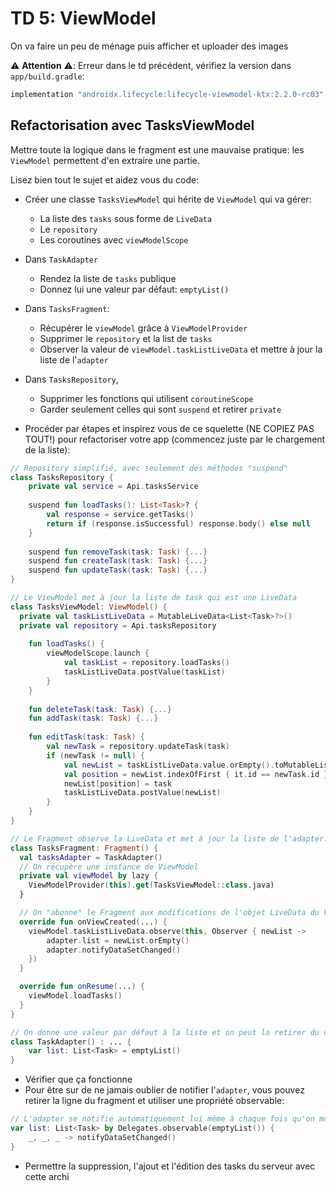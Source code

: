 # TD 5: ViewModel

On va faire un peu de ménage puis afficher et uploader des images

⚠️ **Attention** ⚠️: Erreur dans le td précédent, vérifiez la version dans `app/build.gradle`:

```groovy   
implementation "androidx.lifecycle:lifecycle-viewmodel-ktx:2.2.0-rc03"
```

## Refactorisation avec TasksViewModel

Mettre toute la logique dans le fragment est une mauvaise pratique: les `ViewModel` permettent d'en extraire une partie.

Lisez bien tout le sujet et aidez vous du code:

- Créer une classe `TasksViewModel` qui hérite de `ViewModel` qui va gérer:  
    - La liste des `tasks` sous forme de `LiveData`
    - Le `repository`
    - Les coroutines avec `viewModelScope`

- Dans `TaskAdapter`
    - Rendez la liste de `tasks` publique
    - Donnez lui une valeur par défaut: `emptyList()`

- Dans `TasksFragment`:
    - Récupérer le `viewModel` grâce à `ViewModelProvider`
    - Supprimer le `repository` et la list de `tasks`
    - Observer la valeur de `viewModel.taskListLiveData` et mettre à jour la liste de l'`adapter`

- Dans `TasksRepository`, 
    - Supprimer les fonctions qui utilisent `coroutineScope`
    - Garder seulement celles qui sont `suspend` et retirer `private`

- Procéder par étapes et inspirez vous de ce squelette (NE COPIEZ PAS TOUT!) pour refactoriser votre app (commencez juste par le chargement de la liste):

```kotlin
// Repository simplifié, avec seulement des méthodes "suspend"
class TasksRepository {
    private val service = Api.tasksService
    
    suspend fun loadTasks(): List<Task>? {
        val response = service.getTasks()
        return if (response.isSuccessful) response.body() else null
    }
    
    suspend fun removeTask(task: Task) {...}
    suspend fun createTask(task: Task) {...}
    suspend fun updateTask(task: Task) {...}
}

// Le ViewModel met à jour la liste de task qui est une LiveData 
class TasksViewModel: ViewModel() {
  private val taskListLiveData = MutableLiveData<List<Task>?>()
  private val repository = Api.tasksRepository
  
    fun loadTasks() { 
        viewModelScope.launch { 
            val taskList = repository.loadTasks()
            taskListLiveData.postValue(taskList)
        }
    }
    
    fun deleteTask(task: Task) {...} 
    fun addTask(task: Task) {...} 
    
    fun editTask(task: Task) {
        val newTask = repository.updateTask(task)
        if (newTask != null) {
            val newList = taskListLiveData.value.orEmpty().toMutableList()
            val position = newList.indexOfFirst { it.id == newTask.id }
            newList[position] = task
            taskListLiveData.postValue(newList)
        }
    } 
}

// Le Fragment observe la LiveData et met à jour la liste de l'adapter:
class TasksFragment: Fragment() {
  val tasksAdapter = TaskAdapter()
  // On récupère une instance de ViewModel
  private val viewModel by lazy {
    ViewModelProvider(this).get(TasksViewModel::class.java)
  }

  // On "abonne" le Fragment aux modifications de l'objet LiveData du ViewModel
  override fun onViewCreated(...) {
    viewModel.taskListLiveData.observe(this, Observer { newList -> 
        adapter.list = newList.orEmpty()
        adapter.notifyDataSetChanged()
    })
  }

  override fun onResume(...) {
    viewModel.loadTasks()
  }
}

// On donne une valeur par défaut à la liste et on peut la retirer du constructeur:
class TaskAdapter() : ... {
    var list: List<Task> = emptyList()
}

```

- Vérifier que ça fonctionne
- Pour être sur de ne jamais oublier de notifier l'`adapter`, vous pouvez retirer la ligne du fragment et utiliser une propriété observable:

```kotlin
// L'adapter se notifie automatiquement lui même à chaque fois qu'on modifie sa liste:
var list: List<Task> by Delegates.observable(emptyList()) {
    _, _, _ -> notifyDataSetChanged()
}
```
- Permettre la suppression, l'ajout et l'édition des tasks du serveur avec cette archi
